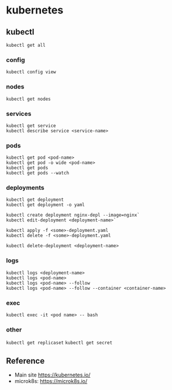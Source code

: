 # kubernetes

                                     
## kubectl
 

`kubectl get all`

### config

`kubectl config view`

### nodes
       
`kubectl get nodes`

### services

```
kubectl get service
kubectl describe service <service-name>
```
  

### pods

```
kubectl get pod <pod-name>
kubectl get pod -o wide <pod-name>
kubectl get pods
kubectl get pods --watch
```

### deployments

```
kubectl get deployment
kubectl get deployment -o yaml
```

```
kubectl create deployment nginx-depl --image=nginx`
kubectl edit-deployment <deployment-name>`
```

```
kubectl apply -f <some>-deployment.yaml
kubectl delete -f <some>-deployment.yaml
```

`kubectl delete-deployment <deployment-name>`
            
### logs

```
kubectl logs <deployment-name>
kubectl logs <pod-name>
kubectl logs <pod-name> --follow
kubectl logs <pod-name> --follow --container <container-name> 
```

### exec
                  
`kubectl exec -it <pod name> -- bash`

### other

`kubectl get replicaset`
`kubectl get secret`


## Reference 

* Main site https://kubernetes.io/
* microk8s: https://microk8s.io/